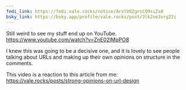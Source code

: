 ```yaml
---
fedi_link: https://fedi.vale.rocks/notice/ArvlV8ZgrsCQ9siZs0
bsky_link: https://bsky.app/profile/vale.rocks/post/3lk2ve3vrg22i
---
```


Still weird to see my stuff end up on YouTube.\
<https://www.youtube.com/watch?v=ZnE02lMpPO8>

I knew this was going to be a decisive one, and it is lovely to see people talking about URLs and making up their own opinions on structure in the comments.

This video is a reaction to this article from me:\
<https://vale.rocks/posts/strong-opinions-on-url-design>
